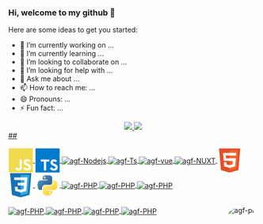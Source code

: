 ### Hi, welcome to my github 👋



Here are some ideas to get you started:

- 🔭 I’m currently working on ...
- 🌱 I’m currently learning ...
- 👯 I’m looking to collaborate on ...
- 🤔 I’m looking for help with ...
- 💬 Ask me about ...
- 📫 How to reach me: ...
- 😄 Pronouns: ...
- ⚡ Fun fact: ...


<div align="center">
  <a href="https://github.com/andreagroferreira">
  <img height="180em" src="https://github-readme-stats.vercel.app/api?username=andreagroferreira&show_icons=true&theme=monokai&include_all_commits=true&count_private=true"/>
  <img height="180em" src="https://github-readme-stats.vercel.app/api/top-langs/?username=andreagroferreira&layout=compact&langs_count=7&theme=monokai"/>
</div>
  ##
  
<div style="display: inline_block"><br>
  <img align="center" alt="agf-Js" height="50" width="50" src="https://raw.githubusercontent.com/devicons/devicon/master/icons/javascript/javascript-plain.svg">
  <img align="center" alt="agf-NEST" height="50" width="50" src="https://raw.githubusercontent.com/devicons/devicon/master/icons/typescript/typescript-plain.svg">
  <img align="center" alt="agf-Nodejs" height="50" width="50" src="https://cdn.jsdelivr.net/gh/devicons/devicon/icons/nodejs/nodejs-original-wordmark.svg">
  <img align="center" alt="agf-Ts" height="50" width="50" src="https://cdn.jsdelivr.net/gh/devicons/devicon/icons/nestjs/nestjs-plain.svg">
  <img align="center" alt="agf-vue" height="50" width="50" src="https://cdn.jsdelivr.net/gh/devicons/devicon/icons/vuejs/vuejs-original-wordmark.svg">
  <img align="center" alt="agf-NUXT" height="50" width="50" src="https://cdn.jsdelivr.net/gh/devicons/devicon/icons/nuxtjs/nuxtjs-original.svg">
  <img align="center" alt="agf-HTML" height="50" width="50" src="https://raw.githubusercontent.com/devicons/devicon/master/icons/html5/html5-original.svg">
  <img align="center" alt="agf-CSS" height="50" width="50" src="https://raw.githubusercontent.com/devicons/devicon/master/icons/css3/css3-original.svg">
  <img align="center" alt="agf-Python" height="50" width="50" src="https://raw.githubusercontent.com/devicons/devicon/master/icons/python/python-original.svg">
  <img align="center" alt="agf-PHP" height="50" width="50" src="https://cdn.jsdelivr.net/gh/devicons/devicon/icons/php/php-plain.svg">
<img align="center" alt="agf-PHP" height="50" width="50" src="https://cdn.jsdelivr.net/gh/devicons/devicon/icons/laravel/laravel-plain-wordmark.svg">
<img align="center" alt="agf-PHP" height="50" width="50" src="https://cdn.jsdelivr.net/gh/devicons/devicon/icons/docker/docker-original.svg">
</br>
</br>
<img align="center" alt="agf-PHP" height="50" width="50" src="https://cdn.jsdelivr.net/gh/devicons/devicon/icons/mysql/mysql-original.svg">
<img align="center" alt="agf-PHP" height="50" width="50" src="https://cdn.jsdelivr.net/gh/devicons/devicon/icons/postgresql/postgresql-original.svg">
<img align="center" alt="agf-PHP" height="50" width="50" src="https://cdn.jsdelivr.net/gh/devicons/devicon/icons/mongodb/mongodb-original.svg">
  <img align="center" alt="agf-PHP" height="50" width="50" src="https://cdn.jsdelivr.net/gh/devicons/devicon/icons/oracle/oracle-original.svg">
  
  <img align="right" alt="agf-pic" height="150" style="border-radius:50px;" src="https://i.pinimg.com/736x/91/01/ae/9101aee6e3c2aad0b0de318ad15c8b9c.jpg">

</div>
  
  ##
